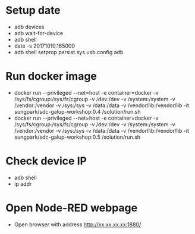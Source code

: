 # Setup date
* adb devices
* adb wait-for-device
* adb shell
* date -s 20171010.165000
* adb shell setprop persist.sys.usb.config adb

# Run docker image
* docker run --privileged --net=host -e container=docker -v /sys/fs/cgroup:/sys/fs/cgroup -v /dev:/dev -v /system:/system -v /vendor:/vendor -v /sys:/sys -v /data:/data -v /vendor/lib:/vendor/lib -it sungpark/sdc-galup-workshop:0.4 /solution/run.sh
* docker run --privileged --net=host -e container=docker -v /sys/fs/cgroup:/sys/fs/cgroup -v /dev:/dev -v /system:/system -v /vendor:/vendor -v /sys:/sys -v /data:/data -v /vendor/lib:/vendor/lib -it sungpark/sdc-galup-workshop:0.5 /solution/run.sh

# Check device IP
* adb shell
* ip addr

# Open Node-RED webpage
* Open browser with address http://xx.xx.xx.xx:1880/
